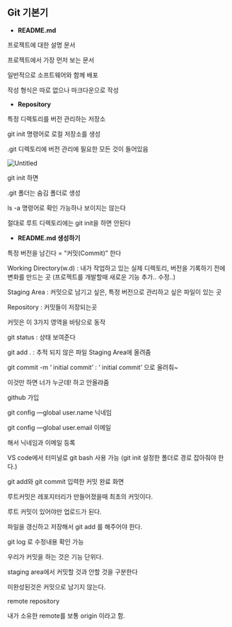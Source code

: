 ## Git 기본기

- **README.md**

프로젝트에 대한 설명 문서

프로젝트에서 가장 먼저 보는 문서

일반적으로 소프트웨어와 함께 배포

작성 형식은 따로 없으나 마크다운으로 작성

- **Repository**

특정 디렉토리를 버전 관리하는 저장소

git init 명령어로 로컬 저장소를 생성

.git 디렉토리에 버전 관리에 필요한 모든 것이 들어있음

![Untitled](Git%E1%84%80%E1%85%AA%20Github%2098f7c567abb24328ab3cff4f3bef3a8c/Untitled%201.png)

git init 하면

.git 폴더는 숨김 폴더로 생성

ls -a 명령어로 확인 가능하나 보이지는 않는다

절대로 루트 디렉토리에는 git init을 하면 안된다

- **README.md 생성하기**

특정 버전을 남긴다 = “커밋(Commit)” 한다

Working Directory(w.d) :  내가 작업하고 있는 실제 디렉토리, 버전을 기록하기 전에 변화를 만드는 곳 (프로젝트를 개발할때 새로운 기능 추가.. 수정..)

Staging Area : 커밋으로 남기고 싶은, 특정 버전으로 관리하고 싶은 파일이 있는 곳

Repository : 커밋들이 저장되는곳

커밋은 이 3가지 영역을 바탕으로 동작


git status : 상태 보여준다

git add . : 추적 되지 않은 파일 Staging Area에 올려줌



git commit -m ‘ initial commit’ : ‘ initial commit’ 으로 올려줘~

이것만 하면 너가 누군데! 하고 안올랴줌

github 가입

git config —global user.name 닉네임

git config —global user.email 이메일

해서 닉네임과 이메일 등록

VS code에서 터미널로 git bash 사용 가능 (git init 설정한 폴더로 경로 잡아줘야 한다.)



git add와 git commit 입력한 커밋 완료 화면

루트커밋은 레포지터리가 만들어졌을때 최초의 커밋이다.

루트 커밋이 있어야만 업로드가 된다. 

파일을 갱신하고 저장해서 git add 를 해주어야 한다. 

git log 로 수정내용 확인 가능

우리가 커밋을 하는 것은 기능 단위다.



staging area에서 커밋할 것과 안할 것을 구분한다

미완성된것은 커밋으로 남기지 않는다.

remote repository

내가 소유한 remote를 보통 origin 이라고 함.